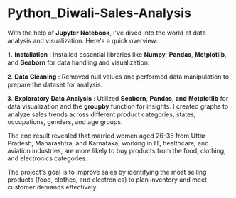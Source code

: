 # Python_Diwali-Sales-Analysis
With the help of 𝐉𝐮𝐩𝐲𝐭𝐞𝐫 𝐍𝐨𝐭𝐞𝐛𝐨𝐨𝐤, I've dived into the world of data analysis and visualization. Here's a quick overview:

𝟏. 𝐈𝐧𝐬𝐭𝐚𝐥𝐥𝐚𝐭𝐢𝐨𝐧 : Installed essential libraries like 𝐍𝐮𝐦𝐩𝐲, 𝐏𝐚𝐧𝐝𝐚𝐬, 𝐌𝐞𝐭𝐩𝐥𝐨𝐭𝐥𝐢𝐛, and 𝐒𝐞𝐚𝐛𝐨𝐫𝐧 for data handling and visualization.

𝟐. 𝐃𝐚𝐭𝐚 𝐂𝐥𝐞𝐚𝐧𝐢𝐧𝐠 : Removed null values and performed data manipulation to prepare the dataset for analysis.

𝟑. 𝐄𝐱𝐩𝐥𝐨𝐫𝐚𝐭𝐨𝐫𝐲 𝐃𝐚𝐭𝐚 𝐀𝐧𝐚𝐥𝐲𝐬𝐢𝐬 : Utilized 𝐒𝐞𝐚𝐛𝐨𝐫𝐧, 𝐏𝐚𝐧𝐝𝐚𝐬, 𝐚𝐧𝐝 𝐌𝐞𝐭𝐩𝐥𝐨𝐭𝐥𝐢𝐛 for data visualization and the 𝐠𝐫𝐨𝐮𝐩𝐛𝐲 function for insights. I created graphs to analyze sales trends across different product categories, states, occupations, genders, and age groups.

The end result revealed that married women aged 26-35 from Uttar Pradesh, Maharashtra, and Karnataka, working in IT, healthcare, and aviation industries, are more likely to buy products from the food, clothing, and electronics categories.

The project's goal is to improve sales by identifying the most selling products (food, clothes, and electronics) to plan inventory and meet customer demands effectively
